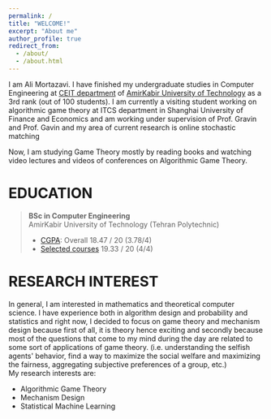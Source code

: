 ```yaml
---
permalink: /
title: "WELCOME!"
excerpt: "About me"
author_profile: true
redirect_from: 
  - /about/
  - /about.html
---
```

I am Ali Mortazavi. I have finished my undergraduate studies in Computer Engineering at [CEIT department](http://ceit.aut.ac.ir/autcms/home.htm?depurl=computer-engineering&lang=en) of [AmirKabir University of Technology](http://aut.ac.ir/aut/) as a 3rd rank (out of 100 students). I am currently a visiting student working on algorithmic game theory at ITCS department in Shanghai University of Finance and Economics and am working under supervision of Prof. Gravin and Prof. Gavin and my area of current research is  online stochastic matching  

Now, I am studying Game Theory mostly by reading books and watching video lectures and videos of conferences on Algorithmic Game Theory.
<br> 



EDUCATION
======
> **BSc in Computer Engineering** <br>
> AmirKabir University of Technology (Tehran Polytechnic)
> * [CGPA](https://github.com/AliMorty/AliMorty.github.io/raw/master/files/Transcript_Ali_Mortazavi.pdf):   Overall         18.47 / 20 (3.78/4)
> * [Selected courses](https://alimorty.github.io//education/)   19.33 / 20 (4/4) <br>
                                                                  
RESEARCH INTEREST
======
In general, I am interested in mathematics and theoretical computer science. I have experience both in algorithm design and probability and statistics and right now, 
I decided to focus on game theory and mechanism design because first of all, it is theory hence exciting and secondly because most of the questions that come to my mind during the day are related to some sort of applications of game theory. 
(i.e. understanding the selfish agents' behavior, find a way to maximize the social welfare and maximizing the fairness, aggregating subjective preferences of a group,   etc.) <br>
My research interests are: <br>
* Algorithmic Game Theory
* Mechanism Design
* Statistical Machine Learning 







  





